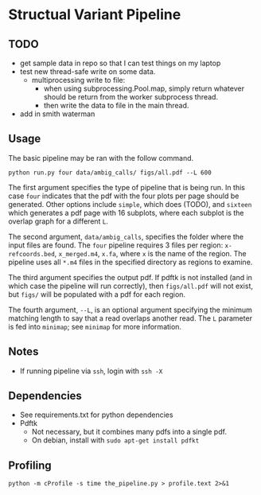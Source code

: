# Structual Variant Pipeline

## TODO
- get sample data in repo so that I can test things on my laptop
- test new thread-safe write on some data.
    - multiprocessing write to file:
        - when using subprocessing.Pool.map, simply return whatever should be return from the worker subprocess thread.
        - then write the data to file in the main thread. 
- add in smith waterman


## Usage

The basic pipeline may be ran with the follow command. 

```
python run.py four data/ambig_calls/ figs/all.pdf --L 600
```

The first argument specifies the type of pipeline that is being run. 
In this case `four` indicates that the pdf with the four plots per page should be generated.
Other options include `simple`, which does (TODO), and `sixteen` which generates a pdf page with 16 subplots, where each subplot is the overlap graph for a different `L`.

The second argument, `data/ambig_calls`, specifies the folder where the input files are found.
The `four` pipeline requires 3 files per region: `x-refcoords.bed`, `x_merged.m4`, `x.fa`, where `x` is the name of the region.
The pipeline uses all `*.m4` files in the specified directory as regions to examine.

The third argument specifies the output pdf. 
If pdftk is not installed (and in which case the pipeline will run correctly), then `figs/all.pdf` will not exist, but `figs/` will be populated with a pdf for each region.

The fourth argument, `--L`, is an optional argument specifying the minimum matching length to say that a read overlaps another read. The `L` parameter is fed into `minimap`; see `minimap` for more information.

## Notes
- If running pipeline via `ssh`, login with `ssh -X`

## Dependencies
- See requirements.txt for python dependencies
- Pdftk
    - Not necessary, but it combines many pdfs into a single pdf.
    - On debian, install with `sudo apt-get install pdfkt`

## Profiling
```
python -m cProfile -s time the_pipeline.py > profile.text 2>&1
```

